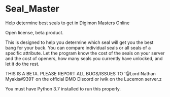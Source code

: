 # Seal_Master
Help determine best seals to get in Digimon Masters Online

Open license, beta product.

This is designed to help you determine which seal will get you the best bang for your buck. You can compare individual seals or all seals of a specific attribute. Let the program know the cost of the seals on your server and the cost of openers, how many seals you currently have unlocked, and let it do the rest.

THIS IS A BETA. PLEASE REPORT ALL BUGS/ISSUES TO '@Lord Nathan Myakis#9391' on the official DMO Discord or iwik on the Lucemon server.z

You must have Python 3.7 installed to run this properly.
